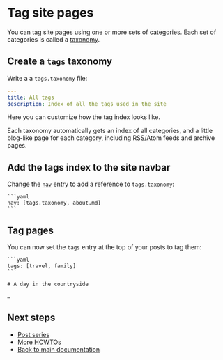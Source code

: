 # Tag site pages

You can tag site pages using one or more sets of categories. Each set of
categories is called a [taxonomy](../reference/taxonomies.md).

## Create a `tags` taxonomy

Write a a `tags.taxonomy` file:

```yaml
---
title: All tags
description: Index of all the tags used in the site
```

Here you can customize how the tag index looks like.

Each taxonomy automatically gets an index of all categories, and a little
blog-like page for each category, including RSS/Atom feeds and archive pages.


## Add the tags index to the site navbar

Change the [`nav`](about-page.md) entry to add a reference to `tags.taxonomy`:

~~~~{.md}
```yaml
nav: [tags.taxonomy, about.md]
```
~~~~


## Tag pages

You can now set the `tags` entry at the top of your posts to tag them:

~~~~{.md}
```yaml
tags: [travel, family]
```

# A day in the countryside

…
~~~~

## Next steps

* [Post series](post-series.md)
* [More HOWTOs](README.md)
* [Back to main documentation](../../README.md)
